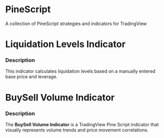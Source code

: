 # PineScript
A collection of PineScript strategies and indicators for TradingView
# Liquidation Levels Indicator
### Description
This indicator calculates liquidation levels based on a manually entered base price and leverage.  

# BuySell Volume Indicator
### Description
The **BuySell Volume Indicator** is a TradingView Pine Script indicator that visually represents volume trends and price movement correlations.
